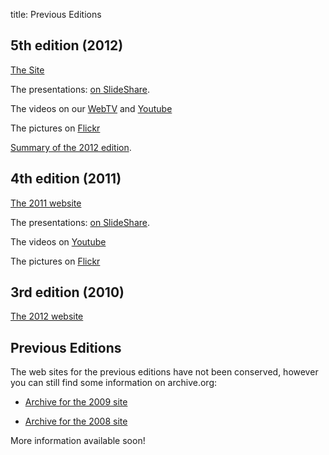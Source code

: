 title: Previous Editions

## 5th edition (2012)

[The Site](http://2012.openworldforum.org/)

The presentations: [on SlideShare](http://fr.slideshare.net/OpenWorldForum/presentations).

The videos on our [WebTV](http://openworldforum.tv/) and [Youtube](http://www.youtube.com/user/OpenWorldForum)

The pictures on [Flickr](http://www.flickr.com/photos/67985356@N07/)

[Summary of the 2012 edition](http://fr.slideshare.net/OpenWorldForum/open-world-forum-2012-outcomes).


## 4th edition (2011)

[The 2011 website](http://2011.openworldforum.org/)

The presentations: [on SlideShare](http://fr.slideshare.net/OpenWorldForum/presentations).

The videos on [Youtube](http://www.youtube.com/user/OpenWorldForum)

The pictures on [Flickr](http://www.flickr.com/photos/67985356@N07/)

## 3rd edition (2010)

[The 2012 website](http://2010.openworldforum.org/)


## Previous Editions

The web sites for the previous editions have not been conserved, however you can still find some information on archive.org:

- [Archive for the 2009 site](http://web.archive.org/web/20091212025904/http://openworldforum.org/?)

- [Archive for the 2008 site](http://web.archive.org/web/20081217024415/http://www.openworldforum.org/)

More information available soon!

